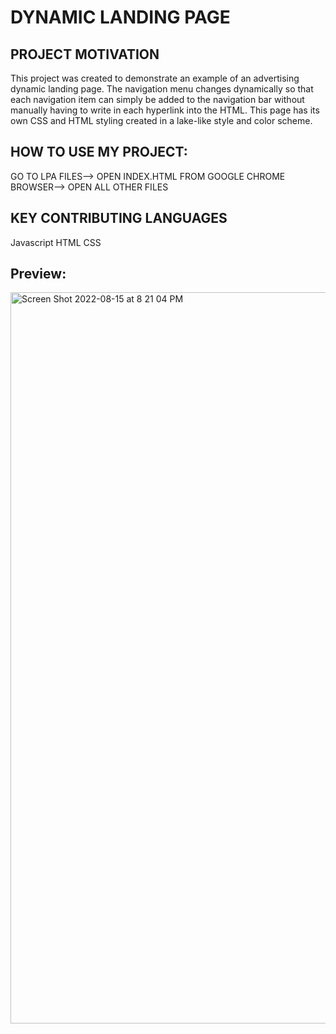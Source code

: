 # DYNAMIC LANDING PAGE


## PROJECT MOTIVATION
This project was created to demonstrate an example of an advertising dynamic landing page. The navigation menu changes dynamically so that each navigation item can simply be added to the navigation bar without manually having to write in each hyperlink into the HTML. This page has its own CSS and HTML styling created in a lake-like style and color scheme.


## HOW TO USE MY PROJECT:
GO TO LPA FILES--> OPEN INDEX.HTML FROM GOOGLE CHROME BROWSER--> OPEN ALL OTHER FILES

## KEY CONTRIBUTING LANGUAGES
Javascript HTML CSS

## Preview:
<img width="1170" alt="Screen Shot 2022-08-15 at 8 21 04 PM" src="https://user-images.githubusercontent.com/106890286/184757848-c89b2380-8052-4728-aa0f-662fc993552a.png">

